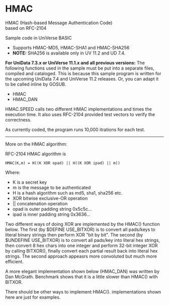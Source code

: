HMAC
====

HMAC (Hash-based Message Authentication Code)  
based on RFC-2104  

Sample code in UniVerse BASIC  
* Supports HMAC-MD5, HMAC-SHA1 and HMAC-SHA256  
* **NOTE:** SHA256 is available only in UV 11.2 and UD 7.4.


**For UniData 7.3.x or UniVerse 11.1.x and all previous versions:**
The following functions used in the sample must be put into a separate files, compiled and cataloged. This is because this sample program is written for the upcoming UniData 7.4 and UniVerse 11.2 releases.
Or, you can adapt it to be called inline by GOSUB.
* HMAC
* HMAC_DAN

HMAC.SPEED calls two different HMAC implementations and times the execution time.
It also uses RFC-2104 provided test vectors to verify the correctness.
 
As currently coded, the program runs 10,000 itrations for each test.

***

More on the HMAC algorithm:

RFC-2104 HMAC algorithm is

   ```HMAC(K,m) = H((K XOR opad) || H((K XOR ipad) || m))```  

Where:
* K is a secret key  
* m is the message to be authenticated  
* H is a hash algorithm such as md5, sha1, sha256 etc.  
* XOR bitwise exclusive-OR operation  
* || concatenation operation  
* opad is outer padding string 0x5c5c...  
* ipad is inner padding string 0x3636...  

Two different ways of doing XOR are implemented by the HMAC() function below.
The first (by $DEFINE USE_BITXOR) is to convert all pads/keys to literal binary strings
then perform XOR "bit by bit". The second (by $UNDEFINE USE_BITXOR) is to convert all
pads/key into literal hex strings, then convert 8 hex chars into one integer and
perform 32-bit integer XOR by calling BITXOR(), finally convert each partial result
back into literal hex strings. The second approach appeasrs more convoluted but much
more efficient.

A more elegant implementation shown below (HMAC_DAN) was written by Dan McGrath.
Benchmark shows that it is a little slower than HMAC() with BITXOR.

There should be other ways to implement HMAC(). implementations shown here are just
for examples.